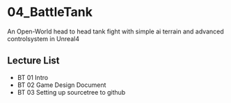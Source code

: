 # 04_BattleTank
An Open-World head to head tank fight with simple ai terrain and advanced controlsystem in Unreal4
## Lecture List
* BT 01 Intro
* BT 02 Game Design Document
* BT 03 Setting up sourcetree to github